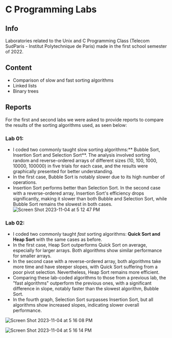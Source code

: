# C Programming Labs

## Info
Laboratories related to the Unix and C Programming Class (Telecom SudParis - Institut Polytechnique de Paris) made in the first school semester of 2022.

## Content
- Comparison of slow and fast sorting algorithms
- Linked lists
- Binary trees

## Reports
For the first and second labs we were asked to provide reports to compare the results of the sorting algorithms used, as seen below:

### Lab 01: 
- I coded two commonly taught slow sorting algorithms:** Bubble Sort, Insertion Sort and Selection Sort**. The analysis involved sorting random and reverse-ordered arrays of different sizes (10, 100, 1000, 10000, 100000) in five trials for each case, and the results were graphically presented for better understanding.
- In the first case, Bubble Sort is notably slower due to its high number of operations.
- Insertion Sort performs better than Selection Sort. In the second case with a reverse-ordered array, Insertion Sort's efficiency drops significantly, making it slower than both Bubble and Selection Sort, while Bubble Sort remains the slowest in both cases.
![Screen Shot 2023-11-04 at 5 12 47 PM](https://github.com/thaisstein/cprogramminglabs/assets/52481495/134ab4d5-cf0c-4988-aec2-a3add6c9289d)

### Lab 02:
- I coded two commonly taught _fast_ sorting algorithms: **Quick Sort and Heap Sort** with the same cases as before.
- In the first case, Heap Sort outperforms Quick Sort on average, especially for larger arrays. Both algorithms show similar performance for smaller arrays.
- In the second case with a reverse-ordered array, both algorithms take more time and have steeper slopes, with Quick Sort suffering from a poor pivot selection. Nevertheless, Heap Sort remains more efficient.
- Comparing these lab-coded algorithms to those from a previous lab, the "fast algorithms" outperform the previous ones, with a significant difference in slope, notably faster than the slowest algorithm, Bubble Sort.
- In the fourth graph, Selection Sort surpasses Insertion Sort, but all algorithms show increased slopes, indicating slower overall performance.

![Screen Shot 2023-11-04 at 5 16 08 PM](https://github.com/thaisstein/cprogramminglabs/assets/52481495/e2576181-330b-48da-9a3e-01ef4e32a7b3)

  
![Screen Shot 2023-11-04 at 5 16 14 PM](https://github.com/thaisstein/cprogramminglabs/assets/52481495/6e12df20-14fc-48e7-8350-646f69b6e9e2)

